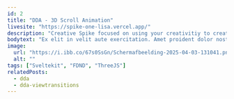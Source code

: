 ```yaml
---
id: 2
title: "DDA - 3D Scroll Animation"
livesite: "https://spike-one-lisa.vercel.app/"
description: "Creative Spike focused on using your creativitiy to create a scroll driven animation."
bodytext: "Ex elit in velit aute exercitation. Amet proident dolor nostrud enim laborum ut sit enim Lorem. Consectetur laboris commodo id laborum ad cillum adipisicing ea qui id eu cupidatat. Labore consectetur officia incididunt aute. Nulla nostrud laboris non eu quis sunt aliquip elit sit voluptate tempor incididunt anim adipisicing. Culpa do duis ex excepteur reprehenderit fugiat nostrud exercitation enim commodo in. Cillum fugiat voluptate incididunt qui fugiat ad sit aliqua irure magna."
image:
  url: "https://i.ibb.co/67s0SsGn/Schermafbeelding-2025-04-03-131041.png"
  alt: ""
tags: ["Sveltekit", "FDND", "ThreeJS"]
relatedPosts:
  - dda
  - dda-viewtransitions
---
```

